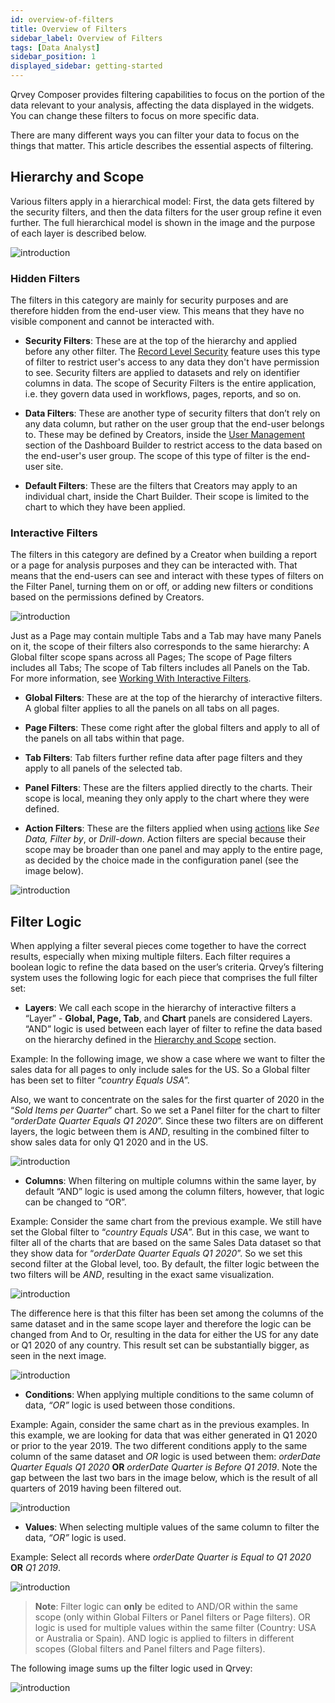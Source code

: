 ```yaml
---
id: overview-of-filters
title: Overview of Filters
sidebar_label: Overview of Filters
tags: [Data Analyst]
sidebar_position: 1
displayed_sidebar: getting-started
---
```


<div style={{textAlign: "justify"}}>

Qrvey Composer provides filtering capabilities to focus on the portion of the data relevant to your analysis, affecting the data displayed in the widgets. You can change these filters to focus on more specific data.

There are many different ways you can filter your data to focus on the things that matter. This article describes the essential aspects of filtering.

## Hierarchy and Scope
Various filters apply in a hierarchical model: First, the data gets filtered by the security filters, and then the data filters for the user group refine it even further. The full hierarchical model is shown in the image and the purpose of each layer is described below.

![introduction](https://s3.amazonaws.com/cdn.qrvey.com/documentation_assets/ui-docs/filters/introduction/1intro.png#thumbnail-60)


### Hidden Filters
The filters in this category are mainly for security purposes and are therefore hidden from the end-user view. This means that they have no visible component and cannot be interacted with.

* **Security Filters**: These are at the top of the hierarchy and applied before any other filter. The [Record Level Security](../../software-developer/03-Security/record-level-security.md) feature uses this type of filter to restrict user's access to any data they don't have permission to see. Security filters are applied to datasets and rely on identifier columns in data. 
The scope of Security Filters is the entire application, i.e. they govern data used in workflows, pages, reports, and so on.

* **Data Filters**: These are another type of security filters that don’t rely on any data column, but rather on the user group that the end-user belongs to. These may be defined by Creators, inside the [User Management](../06-Dashboards/overview-of-user-management.md) section of the Dashboard Builder to restrict access to the data based on the end-user's user group. 
The scope of this type of filter is the end-user site.

* **Default Filters**: These are the filters that Creators may apply to an individual chart, inside the Chart Builder. Their scope is limited to the chart to which they have been applied.

### Interactive Filters
The filters in this category are defined by a Creator when building a report or a page for analysis purposes and they can be interacted with. That means that the end-users can see and interact with these types of filters on the Filter Panel, turning them on or off, or adding new filters or conditions based on the permissions defined by Creators.

![introduction](https://s3.amazonaws.com/cdn.qrvey.com/documentation_assets/ui-docs/filters/introduction/interactive.png#thumbnail-40)


Just as a Page may contain multiple Tabs and a Tab may have many Panels on it, the scope of their filters also corresponds to the same hierarchy: A Global filter scope spans across all Pages; The scope of Page filters includes all Tabs; The scope of Tab filters includes all Panels on the Tab. For more information, see [Working With Interactive Filters](./working-with-filters.md).

* **Global Filters**: These are at the top of the hierarchy of interactive filters. A global filter applies to all the panels on all tabs on all pages.

* **Page Filters**: These come right after the global filters and apply to all of the panels on all tabs within that page.

* **Tab Filters**: Tab filters further refine data after page filters and they apply to all panels of the selected tab. 

* **Panel Filters**: These are the filters applied directly to the charts. Their scope is local, meaning they only apply to the chart where they were defined.

* **Action Filters**: These are the filters applied when using [actions](../06-Dashboards/actions.md) like *See Data, Filter by*, or *Drill-down*.
Action filters are special because their scope may be broader than one panel and may apply to the entire page, as decided by the choice made in the configuration panel (see the image below).

![introduction](https://s3.amazonaws.com/cdn.qrvey.com/documentation_assets/ui-docs/filters/introduction/2_intro.png#thumbnail-40)

## Filter Logic
When applying a filter several pieces come together to have the correct results, especially when mixing multiple filters. Each filter requires a boolean logic to refine the data based on the user’s criteria. Qrvey’s filtering system uses the following logic for each piece that comprises the full filter set:

* **Layers**: We call each scope in the hierarchy of interactive filters a “Layer” - **Global, Page, Tab**, and **Chart** panels are considered Layers.
“AND” logic is used between each layer of filter to refine the data based on the hierarchy defined in the <a href="#hierarchy-and-scope">Hierarchy and Scope</a> section. 

Example: In the following image, we show a case where we want to filter the sales data for all pages to only include sales for the US. So a Global filter has been set to filter “*country Equals USA*”.

Also, we want to concentrate on the sales for the first quarter of 2020 in the “*Sold Items per Quarter*” chart. So we set a Panel filter for the chart to filter “*orderDate Quarter Equals Q1 2020*”. 
Since these two filters are on different layers, the logic between them is *AND*, resulting in the combined filter to show sales data for only Q1 2020 and in the US.


![introduction](https://s3.amazonaws.com/cdn.qrvey.com/documentation_assets/ui-docs/filters/introduction/3intro.png#thumbnail)


* **Columns**: When filtering on multiple columns within the same layer, by default “AND” logic is used among the column filters, however, that logic can be changed to “OR”.

Example: Consider the same chart from the previous example. We still have set the Global filter to “*country Equals USA*”. But in this case, we want to filter all of the charts that are based on the same Sales Data dataset so that they show data for “*orderDate Quarter Equals Q1 2020*”. So we set this second filter at the Global level, too. By default, the filter logic between the two filters will be *AND*, resulting in the exact same visualization.


![introduction](https://s3.amazonaws.com/cdn.qrvey.com/documentation_assets/ui-docs/filters/introduction/4intro.png#thumbnail)


 The difference here is that this filter has been set among the columns of the same dataset and in the same scope layer and therefore the logic can be changed from And to Or, resulting in the data for either the US for any date or Q1 2020 of any country. This result set can be substantially bigger, as seen in the next image.

![introduction](https://s3.amazonaws.com/cdn.qrvey.com/documentation_assets/ui-docs/filters/introduction/5intro.png#thumbnail) 

* **Conditions**: When applying multiple conditions to the same column of data, *“OR”* logic is used between those conditions.

Example: Again, consider the same chart as in the previous examples. In this example, we are looking for data that was either generated in Q1 2020 or prior to the year 2019. The two different  conditions apply to the same column of the same dataset and *OR* logic is used between them:
*orderDate Quarter Equals Q1 2020* **OR** *orderDate Quarter is Before Q1 2019*.
Note the gap between the last two bars in the image below, which is the result of all quarters of 2019 having been filtered out.

![introduction](https://s3.amazonaws.com/cdn.qrvey.com/documentation_assets/ui-docs/filters/introduction/6intro.png#thumbnail) 



* **Values**: When selecting multiple values of the same column to filter the data, *“OR”* logic is used.  

Example: Select all records where *orderDate Quarter is Equal to Q1 2020* **OR** *Q1 2019*.

![introduction](https://s3.amazonaws.com/cdn.qrvey.com/documentation_assets/ui-docs/filters/introduction/7intro.png#thumbnail)  


>**Note**: Filter logic can **only** be edited to AND/OR within the same scope (only within Global Filters or Panel filters or Page filters). OR logic is used for multiple values within the same filter (Country: USA or Australia or Spain). AND logic is applied to filters in different scopes (Global filters and Panel filters and Page filters). 
  

The following image sums up the filter logic used in Qrvey:

![introduction](https://s3.amazonaws.com/cdn.qrvey.com/documentation_assets/ui-docs/filters/introduction/8intro.png#thumbnail-60) 





</div>
